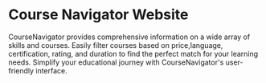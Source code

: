 # Course Navigator Website
CourseNavigator provides comprehensive information on a wide array of skills and courses. Easily filter courses based on price,language, certification, rating, and duration to find the perfect match for your learning needs. Simplify your educational journey with CourseNavigator's user-friendly interface. 
